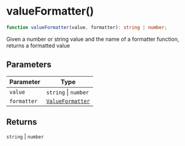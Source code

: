 # valueFormatter()

```ts
function valueFormatter(value, formatter): string | number;
```

Given a number or string value and the name of a formatter function, returns a formatted value

## Parameters

| Parameter   | Type                                                  |
| ----------- | ----------------------------------------------------- |
| `value`     | `string` \| `number`                                  |
| `formatter` | [`ValueFormatter`](../type-aliases/ValueFormatter.md) |

## Returns

`string` \| `number`
